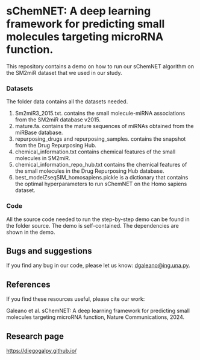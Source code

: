 # sChemNET: A deep learning framework for predicting small molecules targeting microRNA function. 

This repository contains a demo on how to run our sChemNET algorithm on the SM2miR dataset that we used in our study.

### Datasets

The folder data contains all the datasets needed. 

1. Sm2miR3_2015.txt. contains the small molecule-miRNA associations from the SM2miR database v2015.
2. mature.fa. contains the mature sequences of miRNAs obtained from the miRBase database.
3. repurposing_drugs and repurposing_samples. contains the snapshot from the Drug Repurposing Hub.
4. chemical_information.txt contains chemical features of the small molecules in SM2miR.
5. chemical_information_repo_hub.txt contains the chemical features of the small molecules in the Drug Repurposing Hub database.
6. best_modelZseqSIM_homosapiens.pickle is a dictionary that contains the optimal hyperparameters to run sChemNET on the Homo sapiens dataset.

### Code

All the source code needed to run the step-by-step demo can be found in the folder source. The demo is self-contained. The dependencies are shown in the demo.

## Bugs and suggestions
If you find any bug in our code, please let us know: dgaleano@ing.una.py.

## References
If you find these resources useful, please cite our work:

Galeano et al. sChemNET: A deep learning framework for predicting small molecules targeting microRNA function, Nature Communications, 2024.

## Research page

https://diegogalpy.github.io/



 
